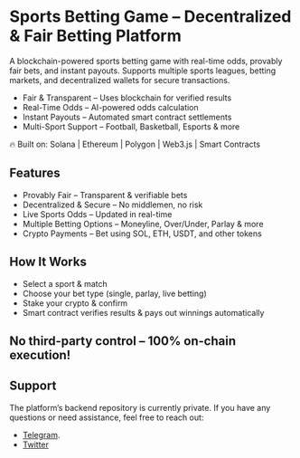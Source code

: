 # Sports Betting Game – Decentralized & Fair Betting Platform

 A blockchain-powered sports betting game with real-time odds, provably fair bets, and instant payouts. Supports multiple sports leagues, betting markets, and decentralized wallets for secure transactions.

- Fair & Transparent – Uses blockchain for verified results
- Real-Time Odds – AI-powered odds calculation
- Instant Payouts – Automated smart contract settlements
- Multi-Sport Support – Football, Basketball, Esports & more

🔥 Built on: Solana | Ethereum | Polygon | Web3.js | Smart Contracts

## Features
- Provably Fair – Transparent & verifiable bets
- Decentralized & Secure – No middlemen, no risk
- Live Sports Odds – Updated in real-time
- Multiple Betting Options – Moneyline, Over/Under, Parlay & more
- Crypto Payments – Bet using SOL, ETH, USDT, and other tokens

## How It Works
- Select a sport & match
- Choose your bet type (single, parlay, live betting)
- Stake your crypto & confirm
- Smart contract verifies results & pays out winnings automatically

## No third-party control – 100% on-chain execution!

## Support

The platform’s backend repository is currently private. If you have any questions or need assistance, feel free to reach out:

- [Telegram](https://t.me/oxzepdev).
- [Twitter](https://x.com/0xzepdev)
